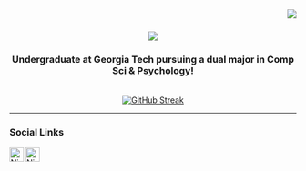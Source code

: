 <img align="right" src="https://visitor-badge.laobi.icu/badge?page_id=nstone213.nstone213" />

<h1 align="center">
    <img src="https://readme-typing-svg.herokuapp.com/?font=Righteous&size=35&center=true&vCenter=true&width=500&height=70&duration=4000&lines=Hi+There!+👋;+I'm+Nicholas+Stone!;" />
</h1>

<h3 align="center">
  Undergraduate at <a href="https://www.gatech.edu" style="text-decoration: none;">Georgia Tech</a> pursuing a dual major in Comp Sci & Psychology!
</h3>

<br/>

<div align="center">
  <a href="https://git.io/streak-stats">
    <img src="https://streak-stats.demolab.com?user=nstone213&theme=dracula&hide_border=true" alt="GitHub Streak" />
  </a>
</div>

---
### Social Links

[<img align="left" alt="Nicholas | LinkedIn" width="25px" src="https://upload.wikimedia.org/wikipedia/commons/a/a9/LinkedIn_logo_initials.png"/>][linkedin]
[<img align="left" alt="Nicholas | Instagram" width="25px" src="https://i.pinimg.com/originals/43/85/a5/4385a5479214954fa9fab6f1a778623f.png"/>][instagram]


[linkedin]: https://www.linkedin.com/in/nicholasbaronstone/
[instagram]: https://www.instagram.com/nicholasstone21/
